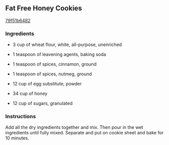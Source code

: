 ## Fat Free Honey Cookies

[79f51b6482](http://www.food.com/recipe/fat-free-honey-cookies-343431)

### Ingredients

 - 3 cup of wheat flour, white, all-purpose, unenriched

 - 1 teaspoon of leavening agents, baking soda

 - 1 teaspoon of spices, cinnamon, ground

 - 1 teaspoon of spices, nutmeg, ground

 - 12 cup of egg substitute, powder

 - 34 cup of honey

 - 12 cup of sugars, granulated

### Instructions

Add all the dry ingredients together and mix. Then pour in the wet ingredients until fully mixed. Separate and put on cookie sheet and bake for 10 minutes.